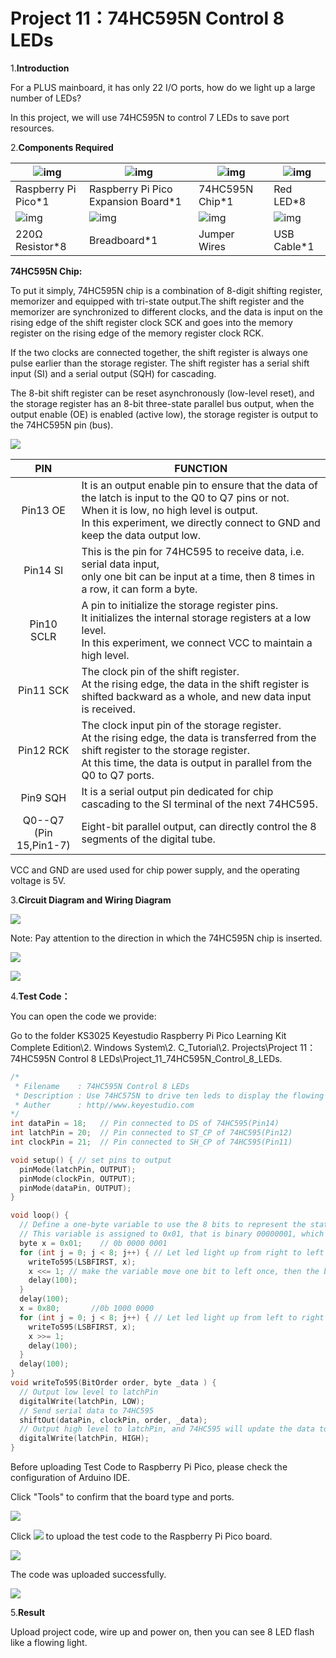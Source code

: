 # Project 11：74HC595N Control 8 LEDs 

1.**Introduction**

For a PLUS mainboard, it has only 22 I/O ports, how do we light up a large number of LEDs? 

In this project, we will use 74HC595N to control 7 LEDs to save port resources.

2.**Components Required**

| ![img](media/wps18.png) | ![img](media/wps19.jpg)             | ![img](media/wps20.jpg) | ![img](media/wps21.jpg) |
| ----------------------- | ----------------------------------- | ----------------------- | ----------------------- |
| Raspberry Pi Pico*1     | Raspberry Pi Pico Expansion Board*1 | 74HC595N Chip*1         | Red LED*8               |
| ![img](media/wps22.jpg) | ![img](media/wps23.jpg)             | ![img](media/wps24.jpg) | ![img](media/wps25.jpg) |
| 220Ω Resistor*8         | Breadboard*1                        | Jumper Wires            | USB Cable*1             |

**74HC595N Chip:** 

To put it simply, 74HC595N chip is a combination of 8-digit shifting register, memorizer and equipped with tri-state output.The shift register and the memorizer are synchronized to different clocks, and the data is input on the rising edge of the shift register clock SCK and goes into the memory register on the rising edge of the memory register clock RCK. 

If the two clocks are connected together, the shift register is always one pulse earlier than the storage register. The shift register has a serial shift input (SI) and a serial output (SQH) for cascading. 

The 8-bit shift register can be reset asynchronously (low-level reset), and the storage register has an 8-bit three-state parallel bus output, when the output enable (OE) is enabled (active low), the storage register is output to the 74HC595N pin (bus).

![](/media/858b189f06ad68afe051b15043b2affd.png)

|             PIN             | FUNCTION                                                     |
| :-------------------------: | ------------------------------------------------------------ |
|          Pin13 OE           | It is an output enable pin to ensure that the data of the latch is input to the Q0 to Q7 pins or not. <br />When it is low, no high level is output. <br />In this experiment, we directly connect to GND and keep the data output low. |
|          Pin14 SI           | This is the pin for 74HC595 to receive data, i.e. serial data input, <br />only one bit can be input at a time, then 8 times in a row, it can form a byte. |
|         Pin10 SCLR          | A pin to initialize the storage register pins. <br />It initializes the internal storage registers at a low level. <br />In this experiment, we connect VCC to maintain a high level. |
|         Pin11  SCK          | The clock pin of the shift register. <br />At the rising edge, the data in the shift register is shifted backward as a whole, and new data input is received. |
|          Pin12 RCK          | The clock input pin of the storage register. <br />At the rising edge, the data is transferred from the shift register to the storage register. <br />At this time, the data is output in parallel from the Q0 to Q7 ports. |
|          Pin9 SQH           | It is a serial output pin dedicated for chip cascading to the SI terminal of the next 74HC595. |
| Q0--Q7<br />(Pin 15,Pin1-7) | Eight-bit parallel output, can directly control the 8 segments of the digital tube. |


VCC and GND are used used for chip power supply, and the operating voltage is 5V.

3.**Circuit Diagram and Wiring Diagram**

![](/media/1738cecf584c83b55370153ebc1688b7.png)

Note: Pay attention to the direction in which the 74HC595N chip is inserted.

![](/media/a6d03617539b70d6d69fa7e9acb25be9.png)

![](/media/91833532723f4ee623902c0252092741.png)

4.**Test Code：**

You can open the code we provide:

Go to the folder KS3025 Keyestudio Raspberry Pi Pico Learning Kit Complete Edition\\2. Windows System\\2. C\_Tutorial\\2. Projects\\Project 11：74HC595N Control 8 LEDs\\Project\_11\_74HC595N\_Control\_8\_LEDs.

```C
/* 
 * Filename    : 74HC595N Control 8 LEDs
 * Description : Use 74HC575N to drive ten leds to display the flowing light.
 * Auther      : http//www.keyestudio.com
*/
int dataPin = 18;   // Pin connected to DS of 74HC595(Pin14)  
int latchPin = 20;  // Pin connected to ST_CP of 74HC595(Pin12)
int clockPin = 21;  // Pin connected to SH_CP of 74HC595(Pin11)          

void setup() { // set pins to output
  pinMode(latchPin, OUTPUT);
  pinMode(clockPin, OUTPUT);
  pinMode(dataPin, OUTPUT);
}

void loop() {
  // Define a one-byte variable to use the 8 bits to represent the state of 8 LEDs of LED bar graph.
  // This variable is assigned to 0x01, that is binary 00000001, which indicates only one LED light on.
  byte x = 0x01;    // 0b 0000 0001
  for (int j = 0; j < 8; j++) { // Let led light up from right to left
    writeTo595(LSBFIRST, x);
    x <<= 1; // make the variable move one bit to left once, then the bright LED move one step to the left once.
    delay(100);
  }
  delay(100);
  x = 0x80;       //0b 1000 0000
  for (int j = 0; j < 8; j++) { // Let led light up from left to right
    writeTo595(LSBFIRST, x);
    x >>= 1;    
    delay(100);
  }
  delay(100);
}
void writeTo595(BitOrder order, byte _data ) {
  // Output low level to latchPin
  digitalWrite(latchPin, LOW);
  // Send serial data to 74HC595
  shiftOut(dataPin, clockPin, order, _data);
  // Output high level to latchPin, and 74HC595 will update the data to the parallel output port.
  digitalWrite(latchPin, HIGH);
}
```


Before uploading Test Code to Raspberry Pi Pico, please check the configuration of Arduino IDE.

Click "Tools" to confirm that the board type and ports.

![](/media/4137d7f74e43219e0f1476590862e3f1.png)

Click ![](/media/b0d41283bf5ae66d2d5ab45db15331ba.png) to upload the test code to the Raspberry Pi Pico board.

![](/media/1c835fb367d4bce7d3f1bc572ab0e0c0.png)

The code was uploaded successfully.

![](/media/0c2518af4266e7ec9212a7484414839c.png)

5.**Result**

Upload project code, wire up and power on, then you can see 8 LED flash like a flowing light.
